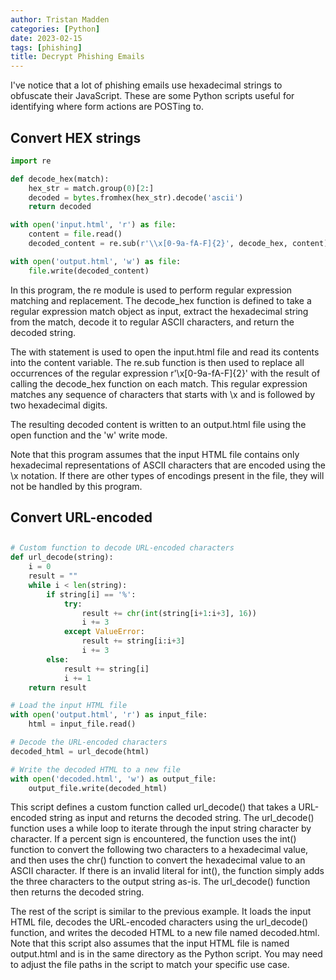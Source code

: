 ```yaml
---
author: Tristan Madden
categories: [Python]
date: 2023-02-15
tags: [phishing]
title: Decrypt Phishing Emails
---
```


I've notice that a lot of phishing emails use hexadecimal strings to obfuscate their JavaScript. These are some Python scripts useful for identifying where form actions are POSTing to. 

<h2>Convert HEX strings</h2>

```Python
import re

def decode_hex(match):
    hex_str = match.group(0)[2:]
    decoded = bytes.fromhex(hex_str).decode('ascii')
    return decoded

with open('input.html', 'r') as file:
    content = file.read()
    decoded_content = re.sub(r'\\x[0-9a-fA-F]{2}', decode_hex, content)

with open('output.html', 'w') as file:
    file.write(decoded_content)
```

In this program, the re module is used to perform regular expression matching and replacement. The decode_hex function is defined to take a regular expression match object as input, extract the hexadecimal string from the match, decode it to regular ASCII characters, and return the decoded string.

The with statement is used to open the input.html file and read its contents into the content variable. The re.sub function is then used to replace all occurrences of the regular expression r'\\x[0-9a-fA-F]{2}' with the result of calling the decode_hex function on each match. This regular expression matches any sequence of characters that starts with \\x and is followed by two hexadecimal digits.

The resulting decoded content is written to an output.html file using the open function and the 'w' write mode.

Note that this program assumes that the input HTML file contains only hexadecimal representations of ASCII characters that are encoded using the \\x notation. If there are other types of encodings present in the file, they will not be handled by this program.

<h2>Convert URL-encoded</h2>

<h2></h2>

```Python
# Custom function to decode URL-encoded characters
def url_decode(string):
    i = 0
    result = ""
    while i < len(string):
        if string[i] == '%':
            try:
                result += chr(int(string[i+1:i+3], 16))
                i += 3
            except ValueError:
                result += string[i:i+3]
                i += 3
        else:
            result += string[i]
            i += 1
    return result

# Load the input HTML file
with open('output.html', 'r') as input_file:
    html = input_file.read()

# Decode the URL-encoded characters
decoded_html = url_decode(html)

# Write the decoded HTML to a new file
with open('decoded.html', 'w') as output_file:
    output_file.write(decoded_html)

```
This script defines a custom function called url_decode() that takes a URL-encoded string as input and returns the decoded string. The url_decode() function uses a while loop to iterate through the input string character by character. If a percent sign is encountered, the function uses the int() function to convert the following two characters to a hexadecimal value, and then uses the chr() function to convert the hexadecimal value to an ASCII character. If there is an invalid literal for int(), the function simply adds the three characters to the output string as-is. The url_decode() function then returns the decoded string.

The rest of the script is similar to the previous example. It loads the input HTML file, decodes the URL-encoded characters using the url_decode() function, and writes the decoded HTML to a new file named decoded.html. Note that this script also assumes that the input HTML file is named output.html and is in the same directory as the Python script. You may need to adjust the file paths in the script to match your specific use case.